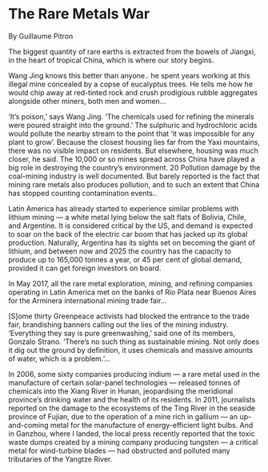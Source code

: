 # The Rare Metals War

By Guillaume Pitron 

The biggest quantity of rare earths is extracted from the bowels of
Jiangxi, in the heart of tropical China, which is where our story
begins.

Wang Jing knows this better than anyone.. he spent years working at
this illegal mine concealed by a copse of eucalyptus trees. He tells
me how he would chip away at red-tinted rock and crush prodigious
rubble aggregates alongside other miners, both men and women...

‘It’s poison,’ says Wang Jing. ‘The chemicals used for refining the
minerals were poured straight into the ground.’ The sulphuric and
hydrochloric acids would pollute the nearby stream to the point that
‘it was impossible for any plant to grow’. Because the closest housing
lies far from the Yaxi mountains, there was no visible impact on
residents. But elsewhere, housing was much closer, he said.  The
10,000 or so mines spread across China have played a big role in
destroying the country’s environment. 20 Pollution damage by the
coal-mining industry is well documented. But barely reported is the
fact that mining rare metals also produces pollution, and to such an
extent that China has stopped counting contamination events..

Latin America has already started to experience similar problems with
lithium mining — a white metal lying below the salt flats of Bolivia,
Chile, and Argentine. It is considered critical by the US, and demand
is expected to soar on the back of the electric car boom that has
jacked up its global production. Naturally, Argentina has its sights
set on becoming the giant of lithium, and between now and 2025 the
country has the capacity to produce up to 165,000 tonnes a year, or 45
per cent of global demand, provided it can get foreign investors on
board.

In May 2017, all the rare metal exploration, mining, and refining
companies operating in Latin America met on the banks of Rio Plata near
Buenos Aires for the Arminera international mining trade fair...

[S]ome thirty Greenpeace activists had blocked the entrance to the
trade fair, brandishing banners calling out the lies of the mining
industry. ‘Everything they say is pure greenwashing,’ said one of its
members, Gonzalo Strano. ‘There’s no such thing as sustainable
mining. Not only does it dig out the ground by definition, it uses
chemicals and massive amounts of water, which is a problem.’...

<a name='ref1'/>

In 2006, some sixty companies producing indium — a rare metal used in
the manufacture of certain solar-panel technologies — released tonnes
of chemicals into the Xiang River in Hunan, jeopardising the
meridional province’s drinking water and the health of its
residents. In 2011, journalists reported on the damage to the
ecosystems of the Ting River in the seaside province of Fujian, due to
the operation of a mine rich in gallium — an up-and-coming metal for
the manufacture of energy-efficient light bulbs. And in Ganzhou, where
I landed, the local press recently reported that the toxic waste dumps
created by a mining company producing tungsten — a critical metal for
wind-turbine blades — had obstructed and polluted many tributaries of
the Yangtze River.

